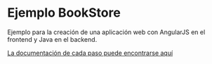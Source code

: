 # Ejemplo BookStore
Ejemplo para la creación de una aplicación web con AngularJS en el frontend y Java en el backend.

[La documentación de cada paso puede encontrarse aquí](https://github.com/Uniandes-isis2603-201520/ejemplo-book/wiki)
